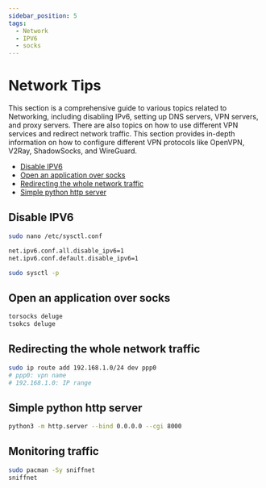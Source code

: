 ```yaml
---
sidebar_position: 5
tags:
  - Network
  - IPV6
  - socks
---
```


# Network Tips

This section is a comprehensive guide to various topics related to Networking, including disabling IPv6, setting up DNS servers, VPN servers, and proxy servers. There are also topics on how to use different VPN services and redirect network traffic. This section provides in-depth information on how to configure different VPN protocols like OpenVPN, V2Ray, ShadowSocks, and WireGuard.

* [Disable IPV6](#disable-ipv6)
* [Open an application over socks](#open-an-application-over-socks)
* [Redirecting the whole network traffic](#redirecting-the-whole-network-traffic)
* [Simple python http server](#simple-python-http-server)

## Disable IPV6

```bash
sudo nano /etc/sysctl.conf

net.ipv6.conf.all.disable_ipv6=1
net.ipv6.conf.default.disable_ipv6=1

sudo sysctl -p 
```

## Open an application over socks

```bash
torsocks deluge
tsokcs deluge
```

## Redirecting the whole network traffic

```bash
sudo ip route add 192.168.1.0/24 dev ppp0
# ppp0: vpn name
# 192.168.1.0: IP range
```

## Simple python http server

```bash
python3 -m http.server --bind 0.0.0.0 --cgi 8000
```

## Monitoring traffic

```bash
sudo pacman -Sy sniffnet
sniffnet
```
